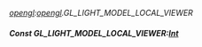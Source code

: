 _[opengl](../../modules/opengl/opengl-module.md):[opengl](../../modules/opengl/opengl-module.md).GL\_LIGHT\_MODEL\_LOCAL\_VIEWER_
##### Const GL\_LIGHT\_MODEL\_LOCAL\_VIEWER:[Int](../../modules/wonkey/wonkey-types-int.md)

